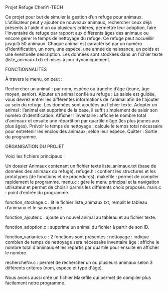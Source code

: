 Projet Refuge ChenYI-TECH

Ce projet pour but de simuler la gestion d’un refuge pour animaux. L’utilisateur peut y ajouter de nouveaux animaux, rechercher ceux déjà présents à l'aide d'un ou plusieurs critères, permettre leur adoption, faire l'inventaire du refuge par rapport aux différents âges des animaux ou encore gérer le temps de nettoyage du refuge.
Ce refuge peut accueillir jusqu’à 50 animaux. Chaque animal est caractérisé par un numéro d’identification, un nom, une espèce, une année de naissance, un poids et une éventuelle description. Les données sont stockées dans un fichier texte (liste_animaux.txt) et mises à jour dynamiquement.

FONCTIONNALITÉS 

À travers le menu, on peut :

Rechercher un animal : par nom, espèce ou tranche d’âge (jeune, âge moyen, senior).
Ajouter un animal confié au refuge : La saisie est guidée, vous devrez entrer les différentes informations de l'animal afin de l'ajouter au sein du refuge. Les données sont ajoutées au fichier texte.
Adopter un animal : l’animal est supprimé de la base, il suffit simplement de saisir son numéro d'identification.
Afficher l’inventaire : affiche le nombre total d'animaux et ensuite une répartition par quartile d’âge (les plus jeunes aux plus âgés).
Prévoir le temps de nettoyage : calcule le temps total nécessaire pour entretenir les enclos des animaux, selon leur espèce.
Quitter : Sortie du programme.

ORGANISATION DU PROJET

Voici les fichiers principaux :

Un dossier Animaux contenant un fichier texte liste_animaux.txt (base de données des animaux du refuge).
refuge.h : contient les structures et les prototypes (de fonctions et de procédures).
makefile : permet de compiler rapidement le programme.
menu.c : gère le menu principal et la navigation utilisateur et permet de choisir parmis les différents choix proposés.
main.c : point d’entrée du programme.

fonction_stockage.c : lit le fichier liste_animaux.txt, remplit le tableau d’animaux et le sauvegarde.

fonction_ajouter.c : ajoute un nouvel animal au tableau et au fichier texte.

fonction_adoption.c : supprime un animal du fichier à partir de son ID.

fonction_variantes.c : 2 fonctions sont présentes : nettoyage : indique combien de temps de nettoyage sera nécessaire
                                                    inventaire âge : affiche le nombre total d'animaux et les répartis par quartile pour ensuite en afficher le nombre.

rechercheNv.c : permet de rechercher un ou plusieurs animaux selon 3 différents critères (nom, espèce et type d'âge).

Nous avons aussi créé un fichier Makefile qui permet de compiler plus facilement notre programme.


